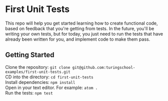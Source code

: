 # First Unit Tests

This repo will help you get started learning how to create functional code,
based on feedback that you're getting from tests. In the future, you'll be
writing your own tests, but for today, you just need to run the tests that have
already been written for you, and implement code to make them pass.

## Getting Started

Clone the repository: `git clone git@github.com:turingschool-examples/first-unit-tests.git`  
CD into the directory: `cd first-unit-tests`  
Install dependencies: `npm install`  
Open in your text editor.  For example: `atom .`  
Run the tests: `npm test`  
